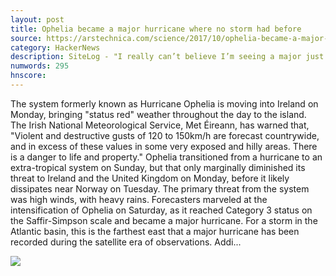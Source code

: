 ```yaml
---
layout: post
title: Ophelia became a major hurricane where no storm had before
source: https://arstechnica.com/science/2017/10/ophelia-became-a-major-hurricane-where-the-waters-are-usually-too-cold/
category: HackerNews
description: SiteLog - "I really can’t believe I’m seeing a major just south of the Azores."
numwords: 295
hnscore: 
---
```


The system formerly known as Hurricane Ophelia is moving into Ireland on Monday, bringing "status red" weather throughout the day to the island. The Irish National Meteorological Service, Met Éireann, has warned that, "Violent and destructive gusts of 120 to 150km/h are forecast countrywide, and in excess of these values in some very exposed and hilly areas. There is a danger to life and property."  Ophelia transitioned from a hurricane to an extra-tropical system on Sunday, but that only marginally diminished its threat to Ireland and the United Kingdom on Monday, before it likely dissipates near Norway on Tuesday. The primary threat from the system was high winds, with heavy rains.  Forecasters marveled at the intensification of Ophelia on Saturday, as it reached Category 3 status on the Saffir-Simpson scale and became a major hurricane. For a storm in the Atlantic basin, this is the farthest east that a major hurricane has been recorded during the satellite era of observations. Addi...

![](https://cdn.arstechnica.net/wp-content/uploads/2017/10/ophelia1-760x380.jpg)
<!--description-->